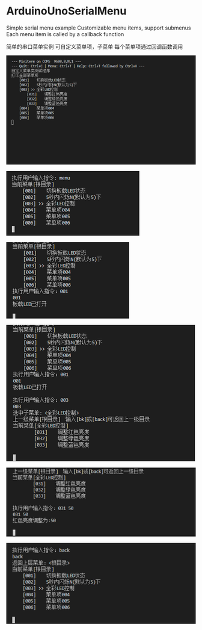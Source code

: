 # ArduinoUnoSerialMenu

Simple serial menu example
Customizable menu items, support submenus
Each menu item is called by a callback function

简单的串口菜单实例
可自定义菜单项，子菜单
每个菜单项通过回调函数调用

![image](https://github.com/jjbboox/ArduinoUnoSerialMenu/blob/master/img/ShowMenuTree.png)

![image](https://github.com/jjbboox/ArduinoUnoSerialMenu/blob/master/img/ShowCurrentMenuList.png)

![image](https://github.com/jjbboox/ArduinoUnoSerialMenu/blob/master/img/DoMenuItemAction.png)

![image](https://github.com/jjbboox/ArduinoUnoSerialMenu/blob/master/img/EnterSubMenu.png)

![image](https://github.com/jjbboox/ArduinoUnoSerialMenu/blob/master/img/ItemActionParam.png)

![image](https://github.com/jjbboox/ArduinoUnoSerialMenu/blob/master/img/BackToParentMenu.png)

